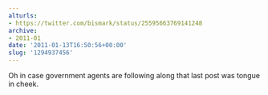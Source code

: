 ```yaml
---
alturls:
- https://twitter.com/bismark/status/25595663769141248
archive:
- 2011-01
date: '2011-01-13T16:50:56+00:00'
slug: '1294937456'
---
```


Oh in case government agents are following along that last post was tongue in cheek.


